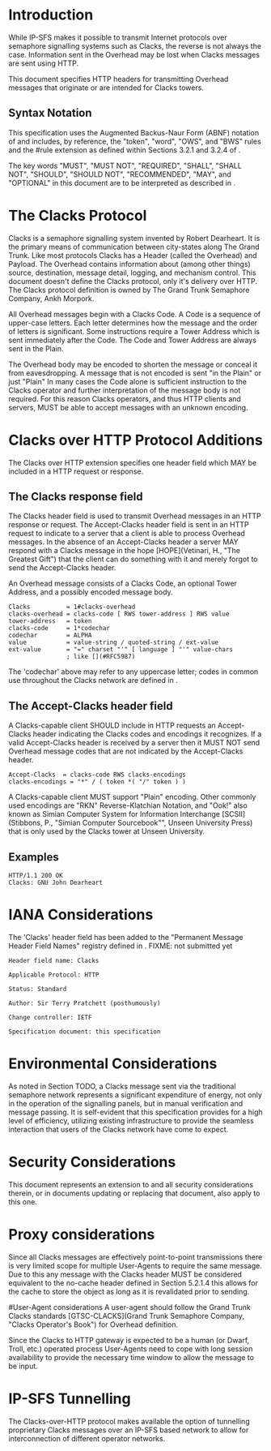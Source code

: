 # Introduction

<?rfc toc="yes"?>
<?rfc symrefs="yes"?>
<?rfc sortrefs="yes"?>
<?rfc subcompact="no"?>
<?rfc compact="yes"?>
<?rfc comments="yes"?>

While IP-SFS [](#RFC4824) makes it possible to transmit Internet protocols
over semaphore signalling systems such as Clacks, the reverse is not always
the case. Information sent in the Overhead may be lost when Clacks messages
are sent using HTTP.

This document specifies HTTP headers for transmitting Overhead messages
that originate or are intended for Clacks towers.

## Syntax Notation

This specification uses the Augmented Backus-Naur Form (ABNF) notation of [](#RFC5234)
and includes, by reference, the "token", "word", "OWS", and "BWS" rules and
the #rule extension as defined within Sections 3.2.1 and 3.2.4 of [](#RFC7230).

The key words "MUST", "MUST NOT", "REQUIRED", "SHALL", "SHALL NOT", "SHOULD",
"SHOULD NOT", "RECOMMENDED", "MAY", and "OPTIONAL" in this document are to be
interpreted as described in [](#RFC2119).

# The Clacks Protocol

Clacks is a semaphore signalling system invented by Robert Dearheart. It is the primary means of communication between city-states along The Grand Trunk. Like most protocols Clacks has a Header (called the Overhead) and Payload. The Overhead contains information about (among other things) source, destination, message detail, logging, and mechanism control. This document doesn't define the Clacks protocol, only it's delivery over HTTP. The Clacks protocol definition is owned by The Grand Trunk Semaphore Company, Ankh Morpork.

All Overhead messages begin with a Clacks Code. A Code is a sequence of upper-case letters. Each letter determines how the message and the order of letters is significant. Some instructions require a Tower Address which is sent immediately after the Code. The Code and Tower Address are always sent in the Plain.

The Overhead body may be encoded to shorten the message or conceal it from eavesdropping. A message that is not encoded is sent "in the Plain" or just "Plain" In many cases the Code alone is sufficient instruction to the Clacks operator and further interpretation of the message body is not required. For this reason Clacks operators, and thus HTTP clients and servers, MUST be able to accept messages with an unknown encoding.

# Clacks over HTTP Protocol Additions

The Clacks over HTTP extension specifies one header field which MAY be included
in a HTTP request or response.

## The Clacks response field

The Clacks header field is used to transmit Overhead messages in an 
HTTP response or request. The Accept-Clacks header field is sent in
an HTTP request to indicate to a server that a client is able to
process Overhead messages. In the absence of an Accept-Clacks header
a server MAY respond with a Clacks message in the hope [HOPE](Vetinari, H., "The Greatest Gift")
that the client can do something with it and merely forgot to send the
Accept-Clacks header.

An Overhead message consists of a Clacks Code, an optional Tower Address, and a possibly encoded message body.

    Clacks          = 1#clacks-overhead
    clacks-overhead = clacks-code [ RWS tower-address ] RWS value
    tower-address   = token
    clacks-code     = 1*codechar
    codechar        = ALPHA
    value           = value-string / quoted-string / ext-value
    ext-value       = "=" charset "'" [ language ] "'" value-chars
                    ; like [](#RFC5987)

The 'codechar' above may refer to any uppercase letter; codes in common use
throughout the Clacks network are defined in [](#POSTAL).

## The Accept-Clacks header field

A Clacks-capable client SHOULD include in HTTP requests an Accept-Clacks
header indicating the Clacks codes and encodings it recognizes. If a
valid Accept-Clacks header is received by a server then it MUST NOT
send Overhead message codes that are not indicated by the Accept-Clacks
header.

    Accept-Clacks  = clacks-code RWS clacks-encodings
    clacks-encodings = "*" / ( token *( "/" token ) )

A Clacks-capable client MUST support "Plain" encoding. Other commonly used encodings are "RKN" Reverse-Klatchian Notation, and "Ook!" also known as Simian Computer System for Information Interchange [SCSII](Stibbons, P., "Simian Computer Sourcebook"", Unseen University Press) that is only used by the Clacks tower at Unseen University. 

## Examples

    HTTP/1.1 200 OK
    Clacks: GNU John Dearheart

# IANA Considerations

The 'Clacks' header field has been added to the "Permanent Message Header
Field Names" registry defined in [](#RFC3864).
FIXME: not submitted yet

    Header field name: Clacks
    
    Applicable Protocol: HTTP
    
    Status: Standard
    
    Author: Sir Terry Pratchett (posthumously)
    
    Change controller: IETF
    
    Specification document: this specification

# Environmental Considerations

As noted in Section TODO, a Clacks message sent via the traditional semaphore
network represents a significant expenditure of energy, not only in the
operation of the signalling panels, but in manual verification and message
passing. It is self-evident that this specification provides for a high
level of efficiency, utilizing existing infrastructure to provide the seamless
interaction that users of the Clacks network have come to expect.

# Security Considerations

This document represents an extension to [](#RFC7230) and all security considerations therein, or in documents updating or replacing that document, also apply to this one.

# Proxy considerations
Since all Clacks messages are effectively point-to-point transmissions there is very limited scope for multiple User-Agents to require the same message. Due to this any message with the Clacks header MUST be considered equivalent to the no-cache header defined in [](#RFC7234) Section 5.2.1.4 this allows for the cache to store the object as long as it is revalidated prior to sending.

#User-Agent considerations
A user-agent should follow the Grand Trunk Clacks standards [GTSC-CLACKS](Grand Trunk Semaphore Company, "Clacks Operator's Book") for Overhead definition. 

Since the Clacks to HTTP gateway is expected to be a human (or Dwarf, Troll, etc.) operated process User-Agents need to cope with long session availability to provide the necessary time window to allow the message to be input.

# IP-SFS Tunnelling 
The Clacks-over-HTTP protocol makes available the option of tunnelling proprietary Clacks messages over an IP-SFS based network to allow for interconnection of different operator networks. 
